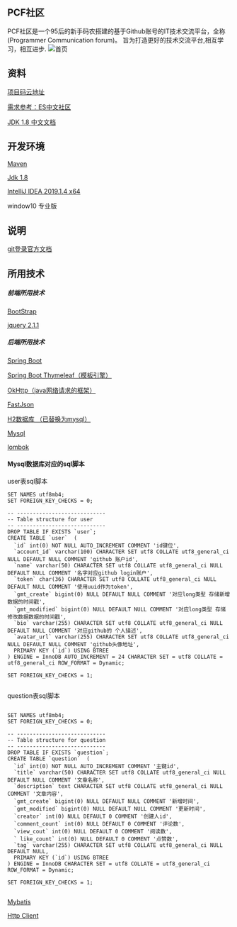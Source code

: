 ## PCF社区
PCF社区是一个95后的新手码农搭建的基于Github账号的IT技术交流平台，全称 (Programmer Communication forum)。
旨为打造更好的技术交流平台,相互学习，相互进步.
![首页](https://img-blog.csdnimg.cn/20200422154237867.png?x-oss-process=image/watermark,type_ZmFuZ3poZW5naGVpdGk,shadow_10,text_aHR0cHM6Ly9ibG9nLmNzZG4ubmV0L3FxNzc5MjQ3MjU3,size_16,color_FFFFFF,t_70)
## 资料
[项目码云地址](https://gitee.com/xing_xuanxuan/forum)

[需求参考：ES中文社区](https://elasticsearch.cn/)

[JDK 1.8 中文文档](http://www.matools.com/api/java8)
## 开发环境
[Maven](https://maven.apache.org/)

[Jdk 1.8](https://www.oracle.com/java/technologies/javase-downloads.html)

[IntelliJ IDEA 2019.1.4 x64]( https://www.jetbrains.com/ )

window10 专业版


## 说明
[git登录官方文档](https://developer.github.com/apps/building-oauth-apps/creating-an-oauth-app/)
## 所用技术
##### 前端所用技术
[BootStrap](https://www.bootcss.com/)

[jquery 2.1.1](https://cdn.staticfile.org/jquery/2.1.1/jquery.min.js)
##### 后端所用技术

[Spring Boot](https://spring.io/projects/spring-boot)

[Spring Boot Thymeleaf（模板引擎）](https://www.thymeleaf.org/index.html)

[OkHttp（java网络请求的框架）](https://square.github.io/okhttp/)

[FastJson](https://github.com/alibaba/fastjson)

[H2数据库 （已替换为mysql）](http://www.h2database.com/html/main.html)

[Mysql](https://www.mysql.com/)

[lombok](https://projectlombok.org/)

####  Mysql数据库对应的sql脚本

user表sql脚本
```mysql
SET NAMES utf8mb4;
SET FOREIGN_KEY_CHECKS = 0;

-- ----------------------------
-- Table structure for user
-- ----------------------------
DROP TABLE IF EXISTS `user`;
CREATE TABLE `user`  (
  `id` int(0) NOT NULL AUTO_INCREMENT COMMENT 'id键位',
  `account_id` varchar(100) CHARACTER SET utf8 COLLATE utf8_general_ci NULL DEFAULT NULL COMMENT 'github 账户id',
  `name` varchar(50) CHARACTER SET utf8 COLLATE utf8_general_ci NULL DEFAULT NULL COMMENT '名字对应github login账户',
  `token` char(36) CHARACTER SET utf8 COLLATE utf8_general_ci NULL DEFAULT NULL COMMENT '使用uuid作为token',
  `gmt_create` bigint(0) NULL DEFAULT NULL COMMENT '对应long类型 存储新增数据的时间戳',
  `gmt_modified` bigint(0) NULL DEFAULT NULL COMMENT '对应long类型 存储修改数据数据的时间戳',
  `bio` varchar(255) CHARACTER SET utf8 COLLATE utf8_general_ci NULL DEFAULT NULL COMMENT '对应github的 个人描述',
  `avatar_url` varchar(255) CHARACTER SET utf8 COLLATE utf8_general_ci NULL DEFAULT NULL COMMENT 'github头像地址',
  PRIMARY KEY (`id`) USING BTREE
) ENGINE = InnoDB AUTO_INCREMENT = 24 CHARACTER SET = utf8 COLLATE = utf8_general_ci ROW_FORMAT = Dynamic;

SET FOREIGN_KEY_CHECKS = 1;


```

question表sql脚本
```mysql

SET NAMES utf8mb4;
SET FOREIGN_KEY_CHECKS = 0;

-- ----------------------------
-- Table structure for question
-- ----------------------------
DROP TABLE IF EXISTS `question`;
CREATE TABLE `question`  (
  `id` int(0) NOT NULL AUTO_INCREMENT COMMENT '主键id',
  `title` varchar(50) CHARACTER SET utf8 COLLATE utf8_general_ci NULL DEFAULT NULL COMMENT '文章名称',
  `description` text CHARACTER SET utf8 COLLATE utf8_general_ci NULL COMMENT '文章内容',
  `gmt_create` bigint(0) NULL DEFAULT NULL COMMENT '新增时间',
  `gmt_modified` bigint(0) NULL DEFAULT NULL COMMENT '更新时间',
  `creator` int(0) NULL DEFAULT 0 COMMENT '创建人id',
  `comment_count` int(0) NULL DEFAULT 0 COMMENT '评论数',
  `view_cout` int(0) NULL DEFAULT 0 COMMENT '阅读数',
  ` like_count` int(0) NULL DEFAULT 0 COMMENT '点赞数',
  `tag` varchar(255) CHARACTER SET utf8 COLLATE utf8_general_ci NULL DEFAULT NULL,
  PRIMARY KEY (`id`) USING BTREE
) ENGINE = InnoDB CHARACTER SET = utf8 COLLATE = utf8_general_ci ROW_FORMAT = Dynamic;

SET FOREIGN_KEY_CHECKS = 1;


```
[Mybatis](https://blog.mybatis.org/)

[Http Client](http://hc.apache.org/)
